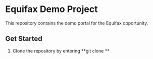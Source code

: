 # Equifax Demo Project

This repository contains the demo portal for the Equifax opportunity.

## Get Started

1. Clone the repository by entering **git clone **
